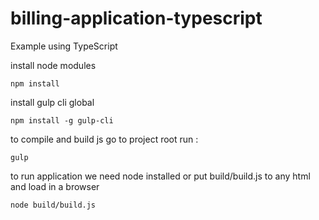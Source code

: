 # billing-application-typescript

Example using TypeScript

install node modules
```
npm install
```
install gulp cli global
```
npm install -g gulp-cli
```
to compile and build js
go to project root
run : 
```
gulp
```
to run application we need node installed or put build/build.js to any html and load in a browser
```
node build/build.js
```
